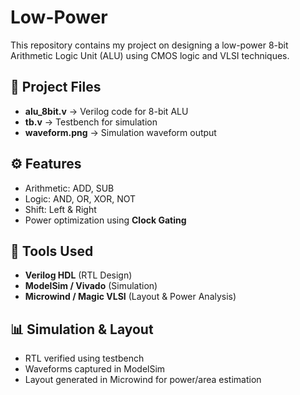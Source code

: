 # Low-Power

This repository contains my project on designing a low-power 8-bit Arithmetic Logic Unit (ALU) using CMOS logic and VLSI techniques.

## 📂 Project Files
- **alu_8bit.v** → Verilog code for 8-bit ALU  
- **tb.v** → Testbench for simulation  
- **waveform.png** → Simulation waveform output  

## ⚙️ Features
- Arithmetic: ADD, SUB  
- Logic: AND, OR, XOR, NOT  
- Shift: Left & Right  
- Power optimization using **Clock Gating**  

## 🔧 Tools Used
- **Verilog HDL** (RTL Design)  
- **ModelSim / Vivado** (Simulation)  
- **Microwind / Magic VLSI** (Layout & Power Analysis)  

## 📊 Simulation & Layout
- RTL verified using testbench  
- Waveforms captured in ModelSim  
- Layout generated in Microwind for power/area estimation  

